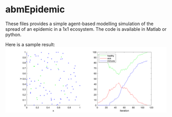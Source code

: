 # abmEpidemic
 
These files provides a simple agent-based modelling simulation of the spread of an epidemic in a 1x1 ecosystem. The code is available in Matlab or python.

Here is a sample result:
![](https://github.com/ciore/abmEpidemic/blob/master/result_norestrictions.png)
